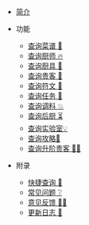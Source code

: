 
- [简介](README.md#简介)

* 功能
    - [查询菜谱 🍙](usage/recipe.md)
    - [查询厨师 🔥](usage/chef.md)
    - [查询厨具 🥢](usage/equip.md)
    - [查询贵客 🎁‍](usage/guest.md)
    - [查询符文 🌈](usage/antique.md)
    - [查询任务 🧐](usage/quest.md)
    - [查询调料 💥](usage/condiment.md)
    - [查询后厨 ⏳](usage/combo.md)
    - [查询实验室💡](usage/laboratory.md)
    - [查询攻略🎯](usage/strategy.md)
    - [查询升阶贵客 🧚‍♀️](usage/upgrade_guest.md)

* 附录
    - [快捷查询 🔎](other/convinient.md)
    - [常见问题 ❔](other/trouble_shooting.md)
    - [意见反馈 🙋‍♀️](other/feedback.md)
    - [更新日志 🐞](other/changelog.md)
